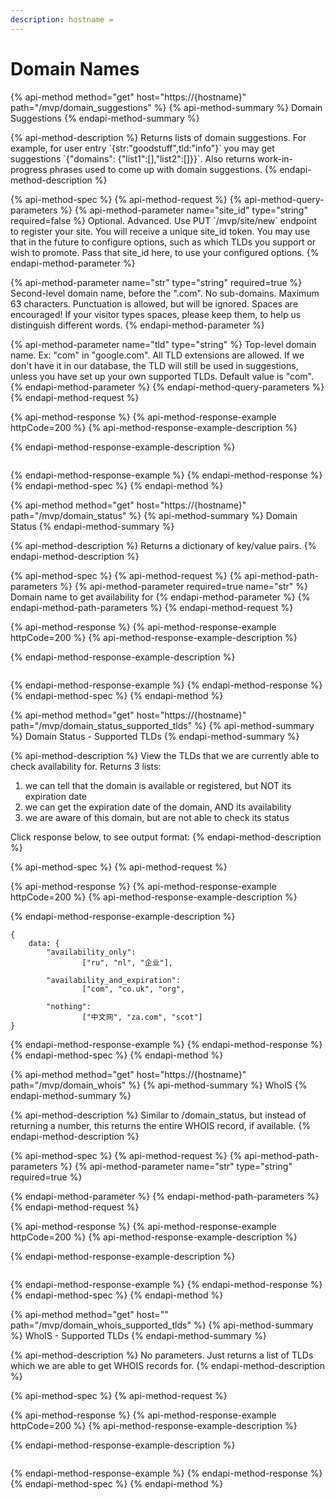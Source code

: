 ```yaml
---
description: hostname =
---
```


# Domain Names

{% api-method method="get" host="https://{hostname}" path="/mvp/domain\_suggestions" %}
{% api-method-summary %}
Domain Suggestions
{% endapi-method-summary %}

{% api-method-description %}
Returns lists of domain suggestions. For example, for user entry \`{str:"goodstuff",tld:"info"}\` you may get suggestions \`{"domains": {"list1":\[\],"list2":\[\]}}\`. Also returns work-in-progress phrases used to come up with domain suggestions.
{% endapi-method-description %}

{% api-method-spec %}
{% api-method-request %}
{% api-method-query-parameters %}
{% api-method-parameter name="site\_id" type="string" required=false %}
Optional. Advanced. Use PUT \`/mvp/site/new\` endpoint to register your site. You will receive a unique site\_id token. You may use that in the future to configure options, such as which TLDs you support or wish to promote. Pass that site\_id here, to use your configured options. 
{% endapi-method-parameter %}

{% api-method-parameter name="str" type="string" required=true %}
Second-level domain name,  before the ".com". No sub-domains. Maximum 63 characters. Punctuation is allowed, but will be ignored. Spaces are encouraged! If your visitor types spaces, please keep them, to help us distinguish different words.
{% endapi-method-parameter %}

{% api-method-parameter name="tld" type="string" %}
Top-level domain name. Ex: "com" in "google.com". All TLD extensions are allowed. If we don't have it in our database, the TLD will still be used in suggestions, unless you have set up your own supported TLDs. Default value is "com". 
{% endapi-method-parameter %}
{% endapi-method-query-parameters %}
{% endapi-method-request %}

{% api-method-response %}
{% api-method-response-example httpCode=200 %}
{% api-method-response-example-description %}

{% endapi-method-response-example-description %}

```

```
{% endapi-method-response-example %}
{% endapi-method-response %}
{% endapi-method-spec %}
{% endapi-method %}

{% api-method method="get" host="https://{hostname}" path="/mvp/domain\_status" %}
{% api-method-summary %}
Domain Status
{% endapi-method-summary %}

{% api-method-description %}
Returns a dictionary of key/value pairs. 
{% endapi-method-description %}

{% api-method-spec %}
{% api-method-request %}
{% api-method-path-parameters %}
{% api-method-parameter required=true name="str" %}
Domain name to get availability for
{% endapi-method-parameter %}
{% endapi-method-path-parameters %}
{% endapi-method-request %}

{% api-method-response %}
{% api-method-response-example httpCode=200 %}
{% api-method-response-example-description %}

{% endapi-method-response-example-description %}

```

```
{% endapi-method-response-example %}
{% endapi-method-response %}
{% endapi-method-spec %}
{% endapi-method %}

{% api-method method="get" host="https://{hostname}" path="/mvp/domain\_status\_supported\_tlds" %}
{% api-method-summary %}
Domain Status - Supported TLDs
{% endapi-method-summary %}

{% api-method-description %}
View the TLDs that we are currently able to check availability for. Returns 3 lists:  
1. we can tell that the domain is available or registered, but NOT its expiration date  
2. we can get the expiration date of the domain, AND its availability  
3. we are aware of this domain, but are not able to check its status  
  
Click response below, to see output format:
{% endapi-method-description %}

{% api-method-spec %}
{% api-method-request %}

{% api-method-response %}
{% api-method-response-example httpCode=200 %}
{% api-method-response-example-description %}

{% endapi-method-response-example-description %}

```
{ 
    data: {
        "availability_only": 
                ["ru", "nl", "企业"], 
        
        "availability_and_expiration": 
                ["com", "co.uk", "org",
        
        "nothing": 
                ["中文网", "za.com", "scot"]
}
```
{% endapi-method-response-example %}
{% endapi-method-response %}
{% endapi-method-spec %}
{% endapi-method %}

{% api-method method="get" host="https://{hostname}" path="/mvp/domain\_whois" %}
{% api-method-summary %}
WhoIS
{% endapi-method-summary %}

{% api-method-description %}
Similar to /domain\_status, but instead of returning a number, this returns the entire WHOIS record, if available.
{% endapi-method-description %}

{% api-method-spec %}
{% api-method-request %}
{% api-method-path-parameters %}
{% api-method-parameter name="str" type="string" required=true %}

{% endapi-method-parameter %}
{% endapi-method-path-parameters %}
{% endapi-method-request %}

{% api-method-response %}
{% api-method-response-example httpCode=200 %}
{% api-method-response-example-description %}

{% endapi-method-response-example-description %}

```

```
{% endapi-method-response-example %}
{% endapi-method-response %}
{% endapi-method-spec %}
{% endapi-method %}

{% api-method method="get" host="" path="/mvp/domain\_whois\_supported\_tlds" %}
{% api-method-summary %}
WhoIS - Supported TLDs
{% endapi-method-summary %}

{% api-method-description %}
No parameters. Just returns a list of TLDs which we are able to get WHOIS records for.
{% endapi-method-description %}

{% api-method-spec %}
{% api-method-request %}

{% api-method-response %}
{% api-method-response-example httpCode=200 %}
{% api-method-response-example-description %}

{% endapi-method-response-example-description %}

```

```
{% endapi-method-response-example %}
{% endapi-method-response %}
{% endapi-method-spec %}
{% endapi-method %}

